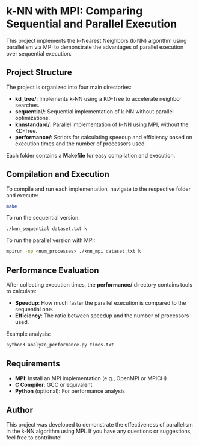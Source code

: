 # k-NN with MPI: Comparing Sequential and Parallel Execution

This project implements the k-Nearest Neighbors (k-NN) algorithm using parallelism via MPI to demonstrate the advantages of parallel execution over sequential execution.

## Project Structure

The project is organized into four main directories:

- **kd_tree/**: Implements k-NN using a KD-Tree to accelerate neighbor searches.
- **sequential/**: Sequential implementation of k-NN without parallel optimizations.
- **knnstandard/**: Parallel implementation of k-NN using MPI, without the KD-Tree.
- **performance/**: Scripts for calculating speedup and efficiency based on execution times and the number of processors used.

Each folder contains a **Makefile** for easy compilation and execution.

## Compilation and Execution

To compile and run each implementation, navigate to the respective folder and execute:

```bash
make
```

To run the sequential version:
```bash
./knn_sequential dataset.txt k
```

To run the parallel version with MPI:
```bash
mpirun -np <num_processes> ./knn_mpi dataset.txt k
```

## Performance Evaluation

After collecting execution times, the **performance/** directory contains tools to calculate:
- **Speedup**: How much faster the parallel execution is compared to the sequential one.
- **Efficiency**: The ratio between speedup and the number of processors used.

Example analysis:
```bash
python3 analyze_performance.py times.txt
```

## Requirements

- **MPI**: Install an MPI implementation (e.g., OpenMPI or MPICH)
- **C Compiler**: GCC or equivalent
- **Python** (optional): For performance analysis

## Author
This project was developed to demonstrate the effectiveness of parallelism in the k-NN algorithm using MPI. If you have any questions or suggestions, feel free to contribute!

